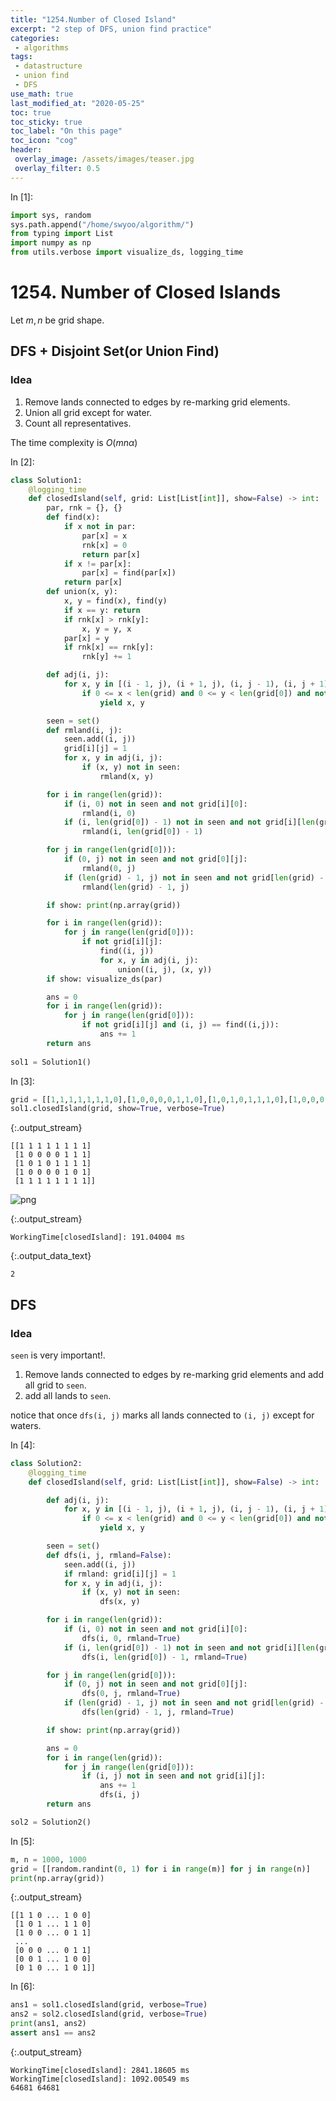 ```yaml
---
title: "1254.Number of Closed Island"
excerpt: "2 step of DFS, union find practice"
categories:
 - algorithms
tags:
 - datastructure
 - union find
 - DFS
use_math: true
last_modified_at: "2020-05-25"
toc: true
toc_sticky: true
toc_label: "On this page"
toc_icon: "cog"
header:
 overlay_image: /assets/images/teaser.jpg
 overlay_filter: 0.5
---
```


<div class="prompt input_prompt">
In&nbsp;[1]:
</div>

<div class="input_area" markdown="1">

```python
import sys, random
sys.path.append("/home/swyoo/algorithm/")
from typing import List
import numpy as np
from utils.verbose import visualize_ds, logging_time
```

</div>

# 1254. Number of Closed Islands

Let $m, n$ be grid shape. 

## DFS + Disjoint Set(or Union Find)

### Idea
1. Remove lands connected to edges by re-marking grid elements.
2. Union all grid except for water.
3. Count all representatives.

The time complexity is $O(mn\alpha)$

<div class="prompt input_prompt">
In&nbsp;[2]:
</div>

<div class="input_area" markdown="1">

```python
class Solution1:
    @logging_time
    def closedIsland(self, grid: List[List[int]], show=False) -> int:
        par, rnk = {}, {}
        def find(x):
            if x not in par:
                par[x] = x
                rnk[x] = 0
                return par[x]
            if x != par[x]:
                par[x] = find(par[x])
            return par[x]
        def union(x, y):
            x, y = find(x), find(y)
            if x == y: return
            if rnk[x] > rnk[y]:
                x, y = y, x
            par[x] = y
            if rnk[x] == rnk[y]:
                rnk[y] += 1

        def adj(i, j):
            for x, y in [(i - 1, j), (i + 1, j), (i, j - 1), (i, j + 1)]:
                if 0 <= x < len(grid) and 0 <= y < len(grid[0]) and not grid[x][y]:
                    yield x, y

        seen = set()
        def rmland(i, j):
            seen.add((i, j))
            grid[i][j] = 1
            for x, y in adj(i, j):
                if (x, y) not in seen:
                    rmland(x, y)

        for i in range(len(grid)):
            if (i, 0) not in seen and not grid[i][0]:
                rmland(i, 0)
            if (i, len(grid[0]) - 1) not in seen and not grid[i][len(grid[0]) - 1]:
                rmland(i, len(grid[0]) - 1)

        for j in range(len(grid[0])):
            if (0, j) not in seen and not grid[0][j]:
                rmland(0, j)
            if (len(grid) - 1, j) not in seen and not grid[len(grid) - 1][j]:
                rmland(len(grid) - 1, j)

        if show: print(np.array(grid))

        for i in range(len(grid)):
            for j in range(len(grid[0])):
                if not grid[i][j]:
                    find((i, j))
                    for x, y in adj(i, j):
                        union((i, j), (x, y))
        if show: visualize_ds(par)

        ans = 0
        for i in range(len(grid)):
            for j in range(len(grid[0])):
                if not grid[i][j] and (i, j) == find((i,j)):
                    ans += 1
        return ans
    
sol1 = Solution1()
```

</div>

<div class="prompt input_prompt">
In&nbsp;[3]:
</div>

<div class="input_area" markdown="1">

```python
grid = [[1,1,1,1,1,1,1,0],[1,0,0,0,0,1,1,0],[1,0,1,0,1,1,1,0],[1,0,0,0,0,1,0,1],[1,1,1,1,1,1,1,0]]
sol1.closedIsland(grid, show=True, verbose=True)
```

</div>

{:.output_stream}

```
[[1 1 1 1 1 1 1 1]
 [1 0 0 0 0 1 1 1]
 [1 0 1 0 1 1 1 1]
 [1 0 0 0 0 1 0 1]
 [1 1 1 1 1 1 1 1]]

```


![png](/assets/images/NumberofClosedIslands_files/NumberofClosedIslands_4_1.png)


{:.output_stream}

```
WorkingTime[closedIsland]: 191.04004 ms

```




{:.output_data_text}

```
2
```



## DFS

### Idea
`seen` is very important!.
1. Remove lands connected to edges by re-marking grid elements and add all grid to `seen`.
2. add all lands to `seen`.

notice that once `dfs(i, j)` marks all lands connected to `(i, j)` except for waters.

<div class="prompt input_prompt">
In&nbsp;[4]:
</div>

<div class="input_area" markdown="1">

```python
class Solution2:
    @logging_time
    def closedIsland(self, grid: List[List[int]], show=False) -> int:

        def adj(i, j):
            for x, y in [(i - 1, j), (i + 1, j), (i, j - 1), (i, j + 1)]:
                if 0 <= x < len(grid) and 0 <= y < len(grid[0]) and not grid[x][y]:
                    yield x, y

        seen = set()
        def dfs(i, j, rmland=False):
            seen.add((i, j))
            if rmland: grid[i][j] = 1
            for x, y in adj(i, j):
                if (x, y) not in seen:
                    dfs(x, y)

        for i in range(len(grid)):
            if (i, 0) not in seen and not grid[i][0]:
                dfs(i, 0, rmland=True)
            if (i, len(grid[0]) - 1) not in seen and not grid[i][len(grid[0]) - 1]:
                dfs(i, len(grid[0]) - 1, rmland=True)

        for j in range(len(grid[0])):
            if (0, j) not in seen and not grid[0][j]:
                dfs(0, j, rmland=True)
            if (len(grid) - 1, j) not in seen and not grid[len(grid) - 1][j]:
                dfs(len(grid) - 1, j, rmland=True)

        if show: print(np.array(grid))

        ans = 0
        for i in range(len(grid)):
            for j in range(len(grid[0])):
                if (i, j) not in seen and not grid[i][j]:
                    ans += 1
                    dfs(i, j)
        return ans

sol2 = Solution2()
```

</div>

<div class="prompt input_prompt">
In&nbsp;[5]:
</div>

<div class="input_area" markdown="1">

```python
m, n = 1000, 1000
grid = [[random.randint(0, 1) for i in range(m)] for j in range(n)] 
print(np.array(grid))
```

</div>

{:.output_stream}

```
[[1 1 0 ... 1 0 0]
 [1 0 1 ... 1 1 0]
 [1 0 0 ... 0 1 1]
 ...
 [0 0 0 ... 0 1 1]
 [0 0 1 ... 1 0 0]
 [0 1 0 ... 1 0 1]]

```

<div class="prompt input_prompt">
In&nbsp;[6]:
</div>

<div class="input_area" markdown="1">

```python
ans1 = sol1.closedIsland(grid, verbose=True)
ans2 = sol2.closedIsland(grid, verbose=True)
print(ans1, ans2)
assert ans1 == ans2
```

</div>

{:.output_stream}

```
WorkingTime[closedIsland]: 2841.18605 ms
WorkingTime[closedIsland]: 1092.00549 ms
64681 64681

```
